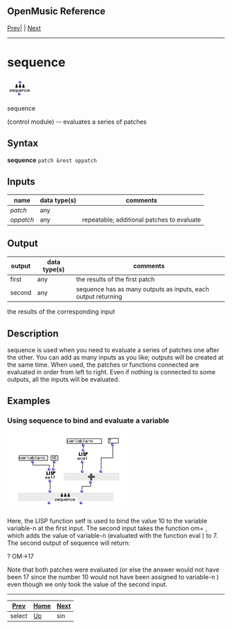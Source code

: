 OpenMusic Reference  
---  
[Prev](select)| | [Next](sin)  
  
* * *

# sequence

![](figures/functions/control/sequence.png)

  
  
sequence  
  
(control module) \-- evaluates a series of patches  

## Syntax

   **sequence**  ` patch &rest oppatch `

## Inputs

name| data type(s)| comments  
---|---|---  
  _patch_ |  any|  
  _oppatch_ |  any| repeatable; additional patches to evaluate  
  
## Output

output| data type(s)| comments  
---|---|---  
first| any| the results of the first patch  
second| any|  sequence  has as many outputs as inputs, each output returning
the results of the corresponding input  
  
## Description

 sequence  is used when you need to evaluate a series of patches one after the
other. You can add as many inputs as you like; outputs will be created at the
same time. When used, the patches or functions connected are evaluated in
order from left to right. Even if nothing is connected to some outputs, all
the inputs will be evaluated.

## Examples

### Using  sequence  to bind and evaluate a variable

![](figures/functions/control/sequenceEX1.png)

Here, the LISP function  setf  is used to bind the value 10 to the variable
 variable-n  at the first input. The second input takes the function  om+ ,
which adds the value of  variable-n  (evaluated with the function  eval ) to
7. The second output of sequence will return:

 ? OM->17 

Note that both patches were evaluated (or else the answer would not have been
17 since the number 10 would not have been assigned to  variable-n ) even
though we only took the value of the second input.

* * *

[Prev](select)| [Home](index)| [Next](sin)  
---|---|---  
select| [Up](funcref.main)| sin

